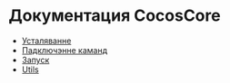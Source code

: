 # Документация CocosCore

* [Усталяванне](install/install.md)
* [Падключэнне каманд](install/commands.md)
* [Запуск](install/start.md)
* [Utils](utils/about.md)
